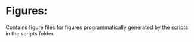# Figures:
Contains figure files for figures programmatically generated by the scripts in the scripts folder.